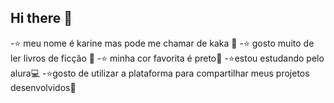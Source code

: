 ## Hi there 👋
-⭐ meu nome é karine mas pode me chamar de kaka 🦋
-⭐ gosto muito de ler livros de ficção 💜
-⭐ minha cor favorita é preto🌻
-⭐estou estudando pelo alura💻
-⭐gosto de utilizar a plataforma para compartilhar meus projetos desenvolvidos🦫
<!--
**karinyvictoria/karinyvictoria** is a ✨ _special_ ✨ repository because its `README.md` (this file) appears on your GitHub profil

